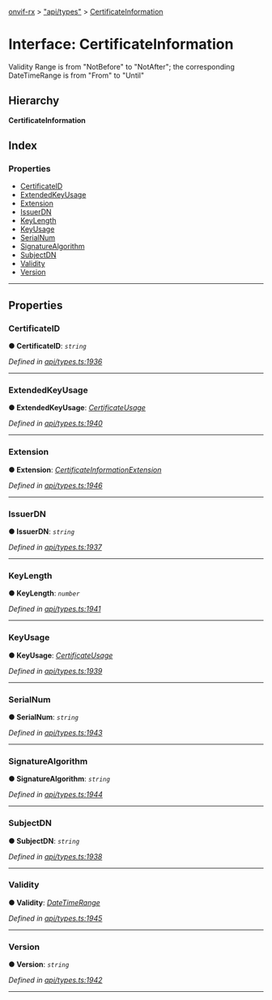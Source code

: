 [onvif-rx](../README.md) > ["api/types"](../modules/_api_types_.md) > [CertificateInformation](../interfaces/_api_types_.certificateinformation.md)

# Interface: CertificateInformation

Validity Range is from "NotBefore" to "NotAfter"; the corresponding DateTimeRange is from "From" to "Until"

## Hierarchy

**CertificateInformation**

## Index

### Properties

* [CertificateID](_api_types_.certificateinformation.md#certificateid)
* [ExtendedKeyUsage](_api_types_.certificateinformation.md#extendedkeyusage)
* [Extension](_api_types_.certificateinformation.md#extension)
* [IssuerDN](_api_types_.certificateinformation.md#issuerdn)
* [KeyLength](_api_types_.certificateinformation.md#keylength)
* [KeyUsage](_api_types_.certificateinformation.md#keyusage)
* [SerialNum](_api_types_.certificateinformation.md#serialnum)
* [SignatureAlgorithm](_api_types_.certificateinformation.md#signaturealgorithm)
* [SubjectDN](_api_types_.certificateinformation.md#subjectdn)
* [Validity](_api_types_.certificateinformation.md#validity)
* [Version](_api_types_.certificateinformation.md#version)

---

## Properties

<a id="certificateid"></a>

###  CertificateID

**● CertificateID**: *`string`*

*Defined in [api/types.ts:1936](https://github.com/patrickmichalina/onvif-rx/blob/d62cee9/src/api/types.ts#L1936)*

___
<a id="extendedkeyusage"></a>

###  ExtendedKeyUsage

**● ExtendedKeyUsage**: *[CertificateUsage](_api_types_.certificateusage.md)*

*Defined in [api/types.ts:1940](https://github.com/patrickmichalina/onvif-rx/blob/d62cee9/src/api/types.ts#L1940)*

___
<a id="extension"></a>

###  Extension

**● Extension**: *[CertificateInformationExtension](_api_types_.certificateinformationextension.md)*

*Defined in [api/types.ts:1946](https://github.com/patrickmichalina/onvif-rx/blob/d62cee9/src/api/types.ts#L1946)*

___
<a id="issuerdn"></a>

###  IssuerDN

**● IssuerDN**: *`string`*

*Defined in [api/types.ts:1937](https://github.com/patrickmichalina/onvif-rx/blob/d62cee9/src/api/types.ts#L1937)*

___
<a id="keylength"></a>

###  KeyLength

**● KeyLength**: *`number`*

*Defined in [api/types.ts:1941](https://github.com/patrickmichalina/onvif-rx/blob/d62cee9/src/api/types.ts#L1941)*

___
<a id="keyusage"></a>

###  KeyUsage

**● KeyUsage**: *[CertificateUsage](_api_types_.certificateusage.md)*

*Defined in [api/types.ts:1939](https://github.com/patrickmichalina/onvif-rx/blob/d62cee9/src/api/types.ts#L1939)*

___
<a id="serialnum"></a>

###  SerialNum

**● SerialNum**: *`string`*

*Defined in [api/types.ts:1943](https://github.com/patrickmichalina/onvif-rx/blob/d62cee9/src/api/types.ts#L1943)*

___
<a id="signaturealgorithm"></a>

###  SignatureAlgorithm

**● SignatureAlgorithm**: *`string`*

*Defined in [api/types.ts:1944](https://github.com/patrickmichalina/onvif-rx/blob/d62cee9/src/api/types.ts#L1944)*

___
<a id="subjectdn"></a>

###  SubjectDN

**● SubjectDN**: *`string`*

*Defined in [api/types.ts:1938](https://github.com/patrickmichalina/onvif-rx/blob/d62cee9/src/api/types.ts#L1938)*

___
<a id="validity"></a>

###  Validity

**● Validity**: *[DateTimeRange](_api_types_.datetimerange.md)*

*Defined in [api/types.ts:1945](https://github.com/patrickmichalina/onvif-rx/blob/d62cee9/src/api/types.ts#L1945)*

___
<a id="version"></a>

###  Version

**● Version**: *`string`*

*Defined in [api/types.ts:1942](https://github.com/patrickmichalina/onvif-rx/blob/d62cee9/src/api/types.ts#L1942)*

___

